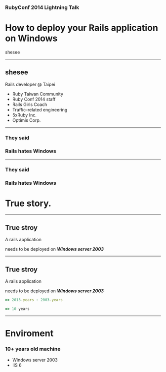 ### RubyConf 2014 Lightning Talk

# How to deploy your Rails application on Windows

shesee

---

## shesee

Rails developer @ Taipei

* Ruby Taiwan Community
* Ruby Conf 2014 staff
* Rails Girls Coach
* Traffic-related engineering
* 5xRuby Inc.
* Optimis Corp.

---


### They said

### Rails hates Windows

---
### They said

### Rails hates Windows

# True story.

---

## True stroy


A rails application 

needs to be deployed on _**Windows server 2003**_


---

## True stroy


A rails application 

needs to be deployed on _**Windows server 2003**_

```ruby
>> 2013.years - 2003.years

=> 10 years
```


---

# Enviroment

### 10+ years old machine


* Windows server 2003
* IIS 6
